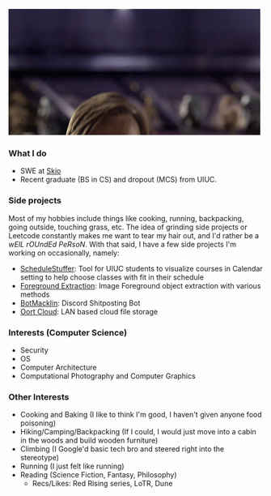 ![](https://github.com/MHokinson38/MHokinson38/blob/main/hello-there-kenobi.gif)

### What I do 
 - SWE at [Skio](https://skio.com/)  
 - Recent graduate (BS in CS) and dropout (MCS) from UIUC.  

### Side projects 
Most of my hobbies include things like cooking, running, backpacking, going outside, touching grass, etc. The idea of grinding side projects or Leetcode constantly makes me want to tear my hair out, and I'd rather be a _wElL rOUndEd PeRsoN_. With that said, I have a few side projects I'm working on occasionally, namely:

- [ScheduleStuffer](https://github.com/MHokinson38/ScheduleStuffer): Tool for UIUC students to visualize courses in Calendar setting to help choose classes with fit in their schedule 
- [Foreground Extraction](https://github.com/MHokinson38/ForegroundExtraction): Image Foreground object extraction with various methods 
- [BotMacklin](https://github.com/MHokinson38/BotMacklin): Discord Shitposting Bot
- [Oort Cloud](https://github.com/MHokinson38/OortCloud): LAN based cloud file storage 

### Interests (Computer Science) 
- Security 
- OS 
- Computer Architecture 
- Computational Photography and Computer Graphics 

### Other Interests 
- Cooking and Baking (I like to think I'm good, I haven't given anyone food poisoning) 
- Hiking/Camping/Backpacking (If I could, I would just move into a cabin in the woods and build wooden furniture) 
- Climbing (I Google'd basic tech bro and steered right into the stereotype) 
- Running (I just felt like running) 
- Reading (Science Fiction, Fantasy, Philosophy) 
  - Recs/Likes: Red Rising series, LoTR, Dune 
